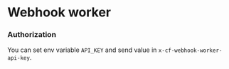 # Webhook worker

### Authorization
You can set env variable `API_KEY` and send value in `x-cf-webhook-worker-api-key`.